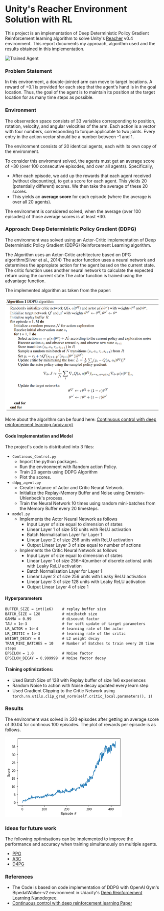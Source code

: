 [//]: # (Image References)

[image1]: https://user-images.githubusercontent.com/10624937/43851024-320ba930-9aff-11e8-8493-ee547c6af349.gif "Trained Agent"
[algorithm]: imgs/algorithm.png "Algorithm"
[graph]: imgs/graph.png "Graph"

# Unity's Reacher Environment Solution with RL

This project is an implementation of Deep Deterministic Policy Gradient Reinforcement learning algorithm to solve Unity's [Reacher](https://github.com/Unity-Technologies/ml-agents/blob/master/docs/Learning-Environment-Examples.md#reacher) v0.4 environment.
This report documents my approach, algorithm used and the results obtained in this implementation.

![Trained Agent][image1]

### Problem Statement

In this environment, a double-jointed arm can move to target locations. A reward of +0.1 is provided for each step that the agent's hand is in the goal location. Thus, the goal of the agent is to maintain its position at the target location for as many time steps as possible.

### Environment

The observation space consists of 33 variables corresponding to position, rotation, velocity, and angular velocities of the arm. Each action is a vector with four numbers, corresponding to torque applicable to two joints. Every entry in the action vector should be a number between -1 and 1.

The environment consists of 20 identical agents, each with its own copy of the environment.

To consider this enviroment solved, the agents must get an average score of +30 (over 100 consecutive episodes, and over all agents).  Specifically,
- After each episode, we add up the rewards that each agent received (without discounting), to get a score for each agent.  This yields 20 (potentially different) scores.  We then take the average of these 20 scores. 
- This yields an **average score** for each episode (where the average is over all 20 agents).

The environment is considered solved, when the average (over 100 episodes) of those average scores is at least +30. 

### Approach: Deep Deterministic Policy Gradient (DDPG)

The environment was solved using an Actor-Critic implementation of Deep Deterministic Policy Gradient (DDPG) Reinforcement Learning algorithm.

The Algorithm uses an Actor-Critic architecture based on DPG algorithm(Silver et al., 2014)
The actor function uses a neural network and determines the appropiate action for the agent based on the current state. The critic function uses another neural network to calculate the expected return using the current state.The actor function is trained using the advantage function. 

The implemented algorithm as taken from the paper:

![Algorithm][algorithm]

More about the algorithm can be found here: [Continuous control with deep reinforcement learning (arxiv.org)](https://arxiv.org/pdf/1509.02971.pdf)

#### Code Implementation and Model

The project's code is distributed into 3 files:
- `Continous_Control.py`
  - Import the python packages.
  - Run the environment with Random action Policy.
  - Train 20 agents using DDPG Algorithm
  - Plot the scores.
- `ddpg_agent.py`
  - Create instance of Actor and Critic Neural Network.
  - Initialize the Replay-Memory Buffer and  Noise using Ornstein-Uhlenbeck's process.
  - Train the Neural Network 10 times using random mini-batches from the Memory Buffer every 20 timesteps.
- `model.py`
  - Implements the Actor Neural Network as follows
    - Input Layer of size equal to dimension of states
    - Linear Layer 1 of size 512 units with ReLU activation
    - Batch Normalisation Layer for Layer 1
    - Linear Layer 2 of size 256 units with ReLU activation
    - Output Linear Layer 3 of size equal to number of actions
  - Implements the Critic Neural Network as follows
    - Input Layer of size equal to dimension of states
    - Linear Layer 1 of size 256+4(number of discrete actions) units with Leaky ReLU activation
    - Batch Normalisation Layer for Layer 1
    - Linear Layer 2 of size 256 units with Leaky ReLU activation
    - Linear Layer 3 of size 128 units with Leaky ReLU activation
    - Output Linear Layer 4 of size 1

#### Hyperparameters
````
BUFFER_SIZE = int(1e6)    # replay buffer size
BATCH_SIZE = 128          # minibatch size
GAMMA = 0.99              # discount factor
TAU = 1e-3                # for soft update of target parameters
LR_ACTOR = 1e-4           # learning rate of the actor 
LR_CRITIC = 1e-3          # learning rate of the critic
WEIGHT_DECAY = 0          # L2 weight decay
TRAN_MINI_BATCHES = 10    # Number of Batches to train every 20 time steps
EPSILON = 1.0             # Noise factor
EPSILON_DECAY = 0.999999  # Noise factor decay
````
#### Training optimizations:
- Used Batch Size of 128 with Replay buffer of size 1e6 experiences
- Random Noise to action with Noise decay updated every learn step
- Used Gradient Clipping to the Critic Network using `torch.nn.utils.clip_grad_norm(self.critic_local.parameters(), 1)`

### Results

The environment was solved in 320 episodes after getting an average score of 30.04 for continous 100 episodes.
The plot of rewards per episode is as follows.

![Graph][graph]

### Ideas for future work
The following optimisations can be implemented to improve the performance and accuracy when training simultanously on multiple agents.
- [PPO](https://arxiv.org/pdf/1707.06347.pdf)
- [A3C](https://arxiv.org/pdf/1602.01783.pdf)
- [D4PG](https://openreview.net/pdf?id=SyZipzbCb)

### References
- The Code is based on code implementation of DDPG with OpenAI Gym's BipedalWalker-v2 environment in Udacity's [Deep Reinforcement Learning Nanodegree](https://classroom.udacity.com/nanodegrees/nd893).
- [Continuous control with deep reinforcement learning Paper](https://arxiv.org/pdf/1509.02971.pdf)